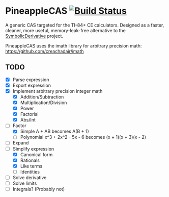 # PineappleCAS [![Build Status](https://travis-ci.org/nathanfarlow/PineappleCAS.svg)](https://travis-ci.org/nathanfarlow/PineappleCAS)

A generic CAS targeted for the TI-84+ CE calculators. Designed as a faster, cleaner, more useful, memory-leak-free alternative to the [SymbolicDerivative](https://github.com/nathanfarlow/SymbolicDerivative) project.

PineappleCAS uses the imath library for arbitrary precision math: https://github.com/creachadair/imath

## TODO
- [X] Parse expression
- [X] Export expression
- [X] Implement arbitrary precision integer math
  - [X] Addition/Subtraction
  - [X] Multiplication/Division
  - [X] Power
  - [X] Factorial
  - [X] Abs/Int
- [ ] Factor
  - [X] Simple A + AB becomes A(B + 1)
  - [ ] Polynomial x^3 + 2x^2 - 5x - 6 becomes (x + 1)(x + 3)(x - 2)
- [ ] Expand
- [ ] Simplify expression
  - [X] Canonical form
  - [X] Rationals
  - [X] Like terms
  - [ ] Identities
- [ ] Solve derivative
- [ ] Solve limits
- [ ] Integrals? (Probably not)
